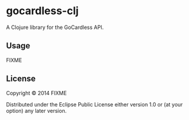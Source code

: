 # gocardless-clj

A Clojure library for the GoCardless API.

## Usage

FIXME

## License

Copyright © 2014 FIXME

Distributed under the Eclipse Public License either version 1.0 or (at
your option) any later version.
